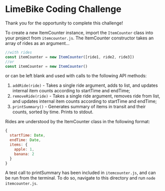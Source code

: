 # LimeBike Coding Challenge

Thank you for the opportunity to complete this challenge!

To create a new ItemCounter instance, import the `ItemCounter` class into your project from `itemcounter.js`. The ItemCounter constructor takes an array of rides as an argument...

```javascript
//with rides
const itemCounter = new ItemCounter([ride1, ride2, ride3])
//or
const itemCounter = new ItemCounter()
```

or can be left blank and used with calls to the following API methods:

1. `addRide(ride)` - Takes a single ride argument, adds to list, and updates internal item counts according to startTime and endTime;
2. `removeRide(ride)` - Takes a single ride argument, removes ride from list, and updates internal item counts according to startTime and endTime;
3. `printSummary()` - Generates summary of items in transit and their counts, sorted by time. Prints to stdout.

Rides are understood by the ItemCounter class in the following format:

```javascript
{
  startTime: Date,
  endTime: Date,
  items: {
    apple: 1,
    banana: 2
  }
}
```

A test call to printSummary has been included in `itemcounter.js`, and can be run from the terminal.
To do so, navigate to this directory and run `node itemcounter.js`.
